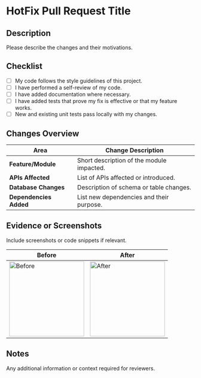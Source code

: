 # HotFix Pull Request Title
<!-- A concise title for your PR -->

## Description
Please describe the changes and their motivations.

## Checklist
- [ ] My code follows the style guidelines of this project.
- [ ] I have performed a self-review of my code.
- [ ] I have added documentation where necessary.
- [ ] I have added tests that prove my fix is effective or that my feature works.
- [ ] New and existing unit tests pass locally with my changes.

## Changes Overview

| Area                  | Change Description                                  |
|-----------------------|----------------------------------------------------|
| **Feature/Module**    | Short description of the module impacted.          |
| **APIs Affected**     | List of APIs affected or introduced.               |
| **Database Changes**  | Description of schema or table changes.            |
| **Dependencies Added**| List new dependencies and their purpose.           |

## Evidence or Screenshots
Include screenshots or code snippets if relevant.

| Before | After |
|--------|-------|
| <img src="image-link-before" alt="Before" width="200"/> | <img src="image-link-after" alt="After" width="200"/> |

## Notes
Any additional information or context required for reviewers.
